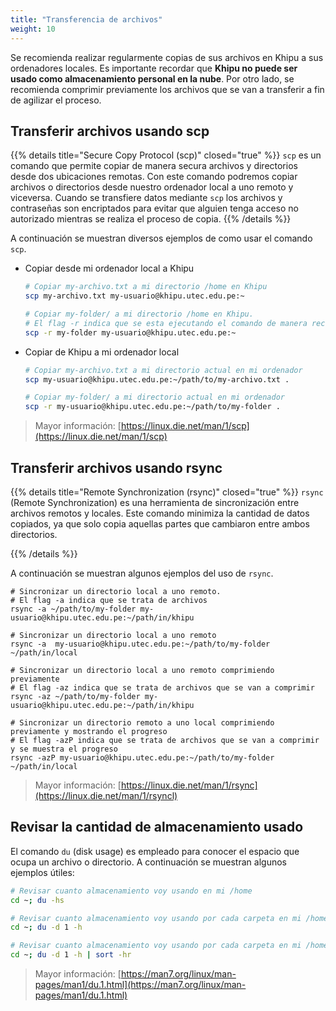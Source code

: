 ```yaml
---
title: "Transferencia de archivos"
weight: 10
---
```


Se recomienda realizar regularmente copias de sus archivos en Khipu a sus ordenadores locales. Es importante recordar que **Khipu no puede ser usado como almacenamiento personal en la nube**. Por otro lado, se recomienda comprimir previamente los archivos que se van a transferir a fin de agilizar el proceso.
## Transferir archivos usando scp

{{% details title="Secure Copy Protocol (scp)" closed="true" %}}
`scp` es un comando que permite copiar de manera secura archivos y directorios desde dos ubicaciones remotas. Con este comando podremos copiar archivos o directorios desde nuestro ordenador local a uno remoto y viceversa. Cuando se transfiere datos mediante `scp` los archivos y contraseñas son encriptados para evitar que alguien tenga acceso no autorizado mientras se realiza el proceso de copia. 
{{% /details %}}

A continuación se muestran diversos ejemplos de como usar el comando `scp`.


- Copiar desde mi ordenador local a Khipu
    
    ```bash
    # Copiar my-archivo.txt a mi directorio /home en Khipu
    scp my-archivo.txt my-usuario@khipu.utec.edu.pe:~

    # Copiar my-folder/ a mi directorio /home en Khipu.
    # El flag -r indica que se esta ejecutando el comando de manera recursiva.
    scp -r my-folder my-usuario@khipu.utec.edu.pe:~
    ```

- Copiar de Khipu a mi ordenador local

    ```bash
    # Copiar my-archivo.txt a mi directorio actual en mi ordenador
    scp my-usuario@khipu.utec.edu.pe:~/path/to/my-archivo.txt .

    # Copiar my-folder/ a mi directorio actual en mi ordenador
    scp -r my-usuario@khipu.utec.edu.pe:~/path/to/my-folder .
    ```
> Mayor información: [https://linux.die.net/man/1/scp](https://linux.die.net/man/1/scp)

## Transferir archivos usando rsync

{{% details title="Remote Synchronization (rsync)" closed="true" %}}
`rsync` (Remote Synchronization) es una herramienta de sincronización entre archivos remotos y locales. Este comando minimiza la cantidad de datos copiados, ya que solo copia aquellas partes que cambiaron entre ambos directorios. 

{{% /details %}}

A continuación se muestran algunos ejemplos del uso de `rsync`.

```shell
# Sincronizar un directorio local a uno remoto. 
# El flag -a indica que se trata de archivos
rsync -a ~/path/to/my-folder my-usuario@khipu.utec.edu.pe:~/path/in/khipu

# Sincronizar un directorio local a uno remoto
rsync -a  my-usuario@khipu.utec.edu.pe:~/path/to/my-folder ~/path/in/local

# Sincronizar un directorio local a uno remoto comprimiendo previamente
# El flag -az indica que se trata de archivos que se van a comprimir
rsync -az ~/path/to/my-folder my-usuario@khipu.utec.edu.pe:~/path/in/khipu

# Sincronizar un directorio remoto a uno local comprimiendo previamente y mostrando el progreso
# El flag -azP indica que se trata de archivos que se van a comprimir y se muestra el progreso
rsync -azP my-usuario@khipu.utec.edu.pe:~/path/to/my-folder ~/path/in/local
```

> Mayor información: [https://linux.die.net/man/1/rsync](https://linux.die.net/man/1/rsyncl)
## Revisar la cantidad de almacenamiento usado

El comando `du` (disk usage) es empleado para conocer el espacio que ocupa un archivo o directorio. A continuación se muestran algunos ejemplos útiles:

```bash
# Revisar cuanto almacenamiento voy usando en mi /home
cd ~; du -hs

# Revisar cuanto almacenamiento voy usando por cada carpeta en mi /home 
cd ~; du -d 1 -h

# Revisar cuanto almacenamiento voy usando por cada carpeta en mi /home y ordenar por tamaño 
cd ~; du -d 1 -h | sort -hr
```

> Mayor información: [https://man7.org/linux/man-pages/man1/du.1.html](https://man7.org/linux/man-pages/man1/du.1.html)